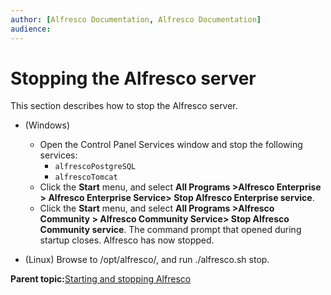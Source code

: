 ```yaml
---
author: [Alfresco Documentation, Alfresco Documentation]
audience: 
---
```


# Stopping the Alfresco server

This section describes how to stop the Alfresco server.

-   \(Windows\)

    -   Open the Control Panel Services window and stop the following services:
        -   `alfrescoPostgreSQL`
        -   `alfrescoTomcat`
    -   Click the **Start** menu, and select **All Programs \>****Alfresco Enterprise \> Alfresco Enterprise Service****\> Stop **Alfresco** Enterprise service**.
    -   Click the **Start** menu, and select **All Programs \>****Alfresco Community \> Alfresco Community Service****\> Stop **Alfresco** Community service**.
    The command prompt that opened during startup closes. Alfresco has now stopped.

-   \(Linux\) Browse to /opt/alfresco/, and run ./alfresco.sh stop.


**Parent topic:**[Starting and stopping Alfresco](../concepts/start-stop-intro.md)


